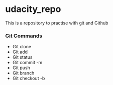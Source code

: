 # udacity_repo
This is a repository to practise with git and Github
### Git Commands
* Git clone
* Git add
* Git status
* Git commit -m
* Git push
* Git branch
* Git checkout -b
